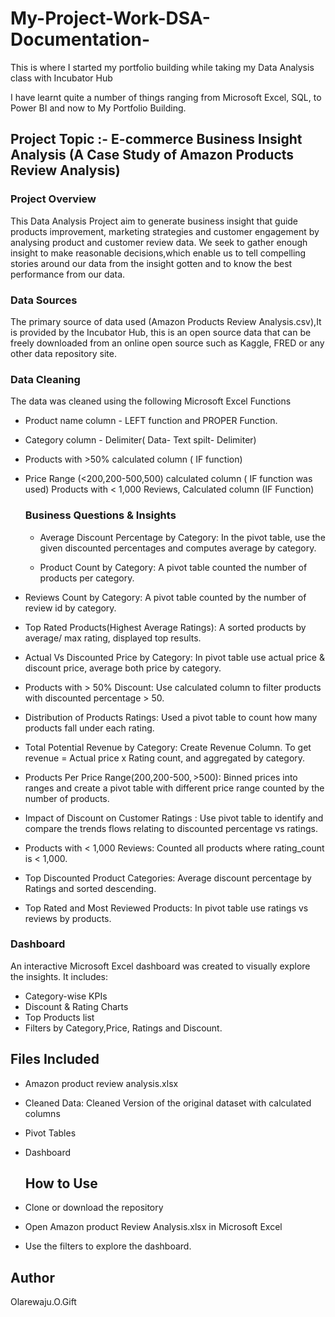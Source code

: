 # My-Project-Work-DSA-Documentation-
This is where I started my portfolio building while taking my  Data Analysis class with Incubator Hub

 I have learnt quite a number of things ranging from Microsoft Excel, SQL, to Power BI and now to My Portfolio Building.

 ## Project Topic :- E-commerce Business Insight Analysis (A Case Study of Amazon Products Review Analysis) 

 ### Project Overview 
  This Data Analysis Project aim to generate business insight that guide products improvement, marketing strategies and customer engagement by analysing product and customer review data. We seek to gather enough insight to make reasonable decisions,which enable us to tell compelling stories around our data from the insight gotten and to know the best performance from our data.

  ### Data Sources 
   The primary source of data used (Amazon Products Review Analysis.csv),It is provided by the Incubator Hub, this is an open source data that can be freely downloaded from an online open source such as Kaggle, FRED or any other data repository site.

   ### Data Cleaning 
The data was cleaned using the following Microsoft Excel Functions 
* Product name column - LEFT function and PROPER Function.
* Category column - Delimiter( Data- Text spilt- Delimiter)
* Products with >50% calculated column ( IF function)
* Price Range (<$200,$200-$500,$500)
calculated column ( IF function was used)
Products with < 1,000 Reviews, Calculated column (IF Function)


   ### Business Questions & Insights 
   * Average Discount Percentage by Category: In the pivot table, use the given discounted percentages and computes average by category.
  
   * Product Count by Category:
A pivot table counted the number of products per category.

* Reviews Count by Category: A pivot table counted by the number of review id by category. 

* Top Rated Products(Highest Average Ratings):
A sorted products by average/ max rating, displayed top results.

* Actual Vs Discounted Price by Category: In pivot table use actual price & discount price, average both price by category.

* Products with > 50% Discount:
Use calculated column to filter products with discounted percentage > 50.

* Distribution of Products Ratings: Used a pivot table to count how many products fall under each rating.

* Total Potential Revenue by Category:  Create Revenue Column.
To get revenue = Actual price x Rating count, and aggregated by category.

* Products Per Price Range($200,$200-$500,>$500):  Binned prices into ranges and create a pivot table with different price range counted by the number of products.

* Impact of Discount on Customer Ratings : Use pivot table to identify and compare the trends flows relating to discounted percentage vs ratings.

* Products with < 1,000 Reviews: Counted all products where rating_count is < 1,000.

* Top Discounted Product Categories:
  Average discount percentage by Ratings and sorted descending.

* Top Rated and Most Reviewed Products: In  pivot table use ratings vs reviews by products.


### Dashboard 
  An interactive Microsoft Excel dashboard was created to visually explore the insights. It includes:
 * Category-wise KPIs
 * Discount & Rating Charts
 * Top Products list
 * Filters by Category,Price, Ratings and Discount.



## Files Included
* Amazon product review analysis.xlsx
* Cleaned Data: Cleaned Version of the original dataset with calculated columns
* Pivot Tables
* Dashboard


  ## How to Use
* Clone or download the repository
* Open Amazon product Review Analysis.xlsx in Microsoft Excel
* Use the filters to explore the dashboard.


## Author 
Olarewaju.O.Gift


